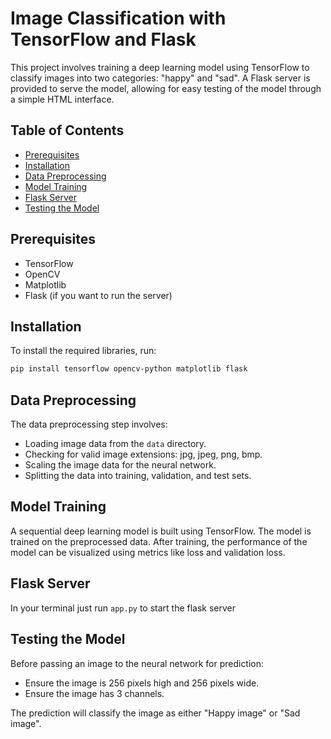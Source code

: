 # Image Classification with TensorFlow and Flask

This project involves training a deep learning model using TensorFlow to classify images into two categories: "happy" and "sad". A Flask server is provided to serve the model, allowing for easy testing of the model through a simple HTML interface.

## Table of Contents

- [Prerequisites](#prerequisites)
- [Installation](#installation)
- [Data Preprocessing](#data-preprocessing)
- [Model Training](#model-training)
- [Flask Server](#flask-server)
- [Testing the Model](#testing-the-model)

## Prerequisites

- TensorFlow
- OpenCV
- Matplotlib
- Flask (if you want to run the server)

## Installation

To install the required libraries, run:

```bash
pip install tensorflow opencv-python matplotlib flask
```

## Data Preprocessing

The data preprocessing step involves:

- Loading image data from the `data` directory.
- Checking for valid image extensions: jpg, jpeg, png, bmp.
- Scaling the image data for the neural network.
- Splitting the data into training, validation, and test sets.

## Model Training

A sequential deep learning model is built using TensorFlow. The model is trained on the preprocessed data. After training, the performance of the model can be visualized using metrics like loss and validation loss.

## Flask Server

In your terminal just run `app.py` to start the flask server

## Testing the Model

Before passing an image to the neural network for prediction:

- Ensure the image is 256 pixels high and 256 pixels wide.
- Ensure the image has 3 channels.

The prediction will classify the image as either "Happy image" or "Sad image".
